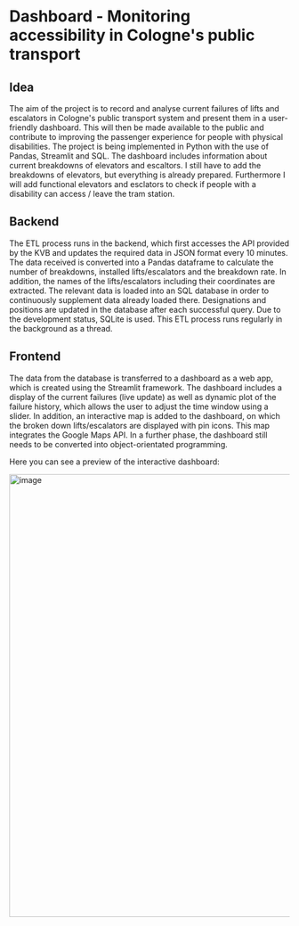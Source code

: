 # Dashboard - Monitoring accessibility in Cologne's public transport

## Idea
The aim of the project is to record and analyse current failures of lifts and escalators in Cologne's public transport system and present them in a user-friendly dashboard. This will then be made available to the public and contribute to improving the passenger experience for people with physical disabilities. The project is being implemented in Python with the use of Pandas, Streamlit and SQL. The dashboard includes information about current breakdowns of elevators and escaltors. I still have to add the breakdowns of elevators, but everything is already prepared. Furthermore I will add functional elevators and esclators to check if people with a disability can access / leave the tram station.

## Backend
The ETL process runs in the backend, which first accesses the API provided by the KVB and updates the required data in JSON format every 10 minutes. The data received is converted into a Pandas dataframe to calculate the number of breakdowns, installed lifts/escalators and the breakdown rate. In addition, the names of the lifts/escalators including their coordinates are extracted. The relevant data is loaded into an SQL database in order to continuously supplement data already loaded there. Designations and positions are updated in the database after each successful query. Due to the development status, SQLite is used. This ETL process runs regularly in the background as a thread.

## Frontend
The data from the database is transferred to a dashboard as a web app, which is created using the Streamlit framework. The dashboard includes a display of the current failures (live update) as well as dynamic plot of the failure history, which allows the user to adjust the time window using a slider. In addition, an interactive map is added to the dashboard, on which the broken down lifts/escalators are displayed with pin icons. This map integrates the Google Maps API. In a further phase, the dashboard still needs to be converted into object-orientated programming.

Here you can see a preview of the interactive dashboard:

<img width="795" alt="image" src="https://github.com/alerch97/barrierefreiheit-kvb-dashboard/assets/152506794/f7bd3d4b-8855-4486-a252-a644b7a55020">


